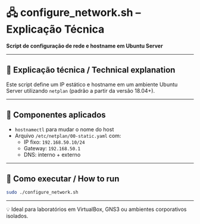 # 🖧 configure_network.sh – Explicação Técnica  
**Script de configuração de rede e hostname em Ubuntu Server**

---

## 📝 Explicação técnica / Technical explanation

Este script define um IP estático e hostname em um ambiente Ubuntu Server utilizando `netplan` (padrão a partir da versão 18.04+).

---

## 🔧 Componentes aplicados

- `hostnamectl` para mudar o nome do host
- Arquivo `/etc/netplan/00-static.yaml` com:
  - IP fixo: `192.168.50.10/24`
  - Gateway: `192.168.50.1`
  - DNS: interno + externo

---

## 🚀 Como executar / How to run

```bash
sudo ./configure_network.sh
```

---

💡 Ideal para laboratórios em VirtualBox, GNS3 ou ambientes corporativos isolados.
